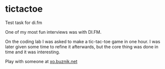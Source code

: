 # tictactoe
Test task for di.fm

One of my most fun interviews was with DI.FM.

On the coding lab I was asked to make a tic-tac-toe game in one hour.
I was later given some time to refine it afterwards, but the core thing was done in time and it was interesting.

Play with someone at [xo.buznik.net](https://xo.buznik.net)
